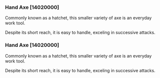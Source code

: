 ### Hand Axe [14020000]

Commonly known as a hatchet, this smaller variety of axe is an everyday work tool.

Despite its short reach, it is easy to handle, exceling in successive attacks.### Hand Axe [14020000]

Commonly known as a hatchet, this smaller variety of axe is an everyday work tool.

Despite its short reach, it is easy to handle, exceling in successive attacks.